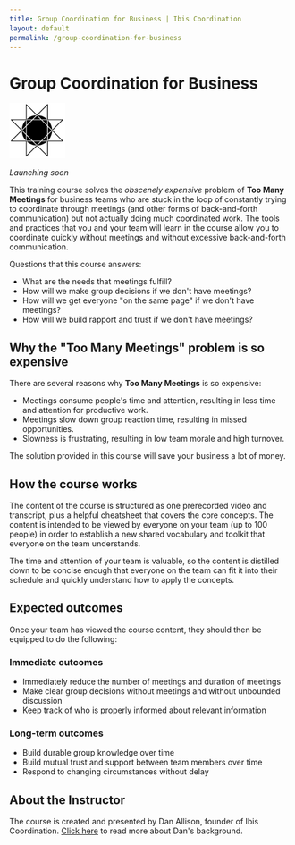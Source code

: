 ```yaml
---
title: Group Coordination for Business | Ibis Coordination
layout: default
permalink: /group-coordination-for-business
---
```


# Group Coordination for Business

<img style="width:100px" src="/images/octagram.png">

_Launching soon_

This training course solves the _obscenely expensive_ problem of __Too Many Meetings__ for business teams who are stuck in the loop of constantly trying to coordinate through meetings (and other forms of back-and-forth communication) but not actually doing much coordinated work. The tools and practices that you and your team will learn in the course allow you to coordinate quickly without meetings and without excessive back-and-forth communication.

Questions that this course answers:

* What are the needs that meetings fulfill?
* How will we make group decisions if we don't have meetings?
* How will we get everyone "on the same page" if we don't have meetings?
* How will we build rapport and trust if we don't have meetings?

## Why the "Too Many Meetings" problem is so expensive

There are several reasons why __Too Many Meetings__ is so expensive:

* Meetings consume people's time and attention, resulting in less time and attention for productive work.
* Meetings slow down group reaction time, resulting in missed opportunities.
* Slowness is frustrating, resulting in low team morale and high turnover.

The solution provided in this course will save your business a lot of money.

## How the course works

The content of the course is structured as one prerecorded video and transcript, plus a helpful cheatsheet that covers the core concepts. The content is intended to be viewed by everyone on your team (up to 100 people) in order to establish a new shared vocabulary and toolkit that everyone on the team understands.

The time and attention of your team is valuable, so the content is distilled down to be concise enough that everyone on the team can fit it into their schedule and quickly understand how to apply the concepts.

## Expected outcomes

Once your team has viewed the course content, they should then be equipped to do the following:

### Immediate outcomes

* Immediately reduce the number of meetings and duration of meetings
* Make clear group decisions without meetings and without unbounded discussion
* Keep track of who is properly informed about relevant information

### Long-term outcomes

* Build durable group knowledge over time
* Build mutual trust and support between team members over time
* Respond to changing circumstances without delay

## About the Instructor

The course is created and presented by Dan Allison, founder of Ibis Coordination. [Click here](/about-dan) to read more about Dan's background.
